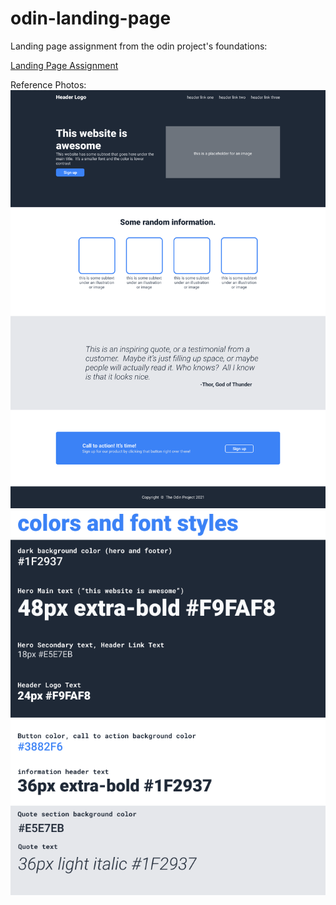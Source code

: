 # odin-landing-page
Landing page assignment from the odin project's foundations:

<a href="https://www.theodinproject.com/lessons/foundations-landing-page">Landing Page Assignment</a>

Reference Photos:
![odin project](images/odin-project.png)
![colors and stuff](images/colors_and_stuff.png)